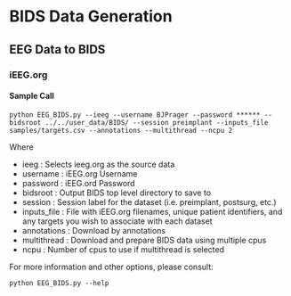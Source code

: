 # BIDS Data Generation

## EEG Data to BIDS

### iEEG.org

#### Sample Call
```
python EEG_BIDS.py --ieeg --username BJPrager --password ****** --bidsroot ../../user_data/BIDS/ --session preimplant --inputs_file samples/targets.csv --annotations --multithread --ncpu 2
```

Where
- ieeg : Selects ieeg.org as the source data
- username : iEEG.org Username
- password : iEEG.ord Password
- bidsroot : Output BIDS top level directory to save to
- session : Session label for the dataset (i.e. preimplant, postsurg, etc.)
- inputs_file : File with iEEG.org filenames, unique patient identifiers, and any targets you wish to associate with each dataset
- annotations : Download by annotations
- multithread : Download and prepare BIDS data using multiple cpus
- ncpu : Number of cpus to use if multithread is selected

For more information and other options, please consult:
```
python EEG_BIDS.py --help
```
